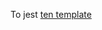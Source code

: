 To jest [ten template](https://www.figma.com/file/tNlCX1ulVHycOdBPDdLYLW/Nike-Promo-Page-Desing-(Community)?node-id=0%3A1)
